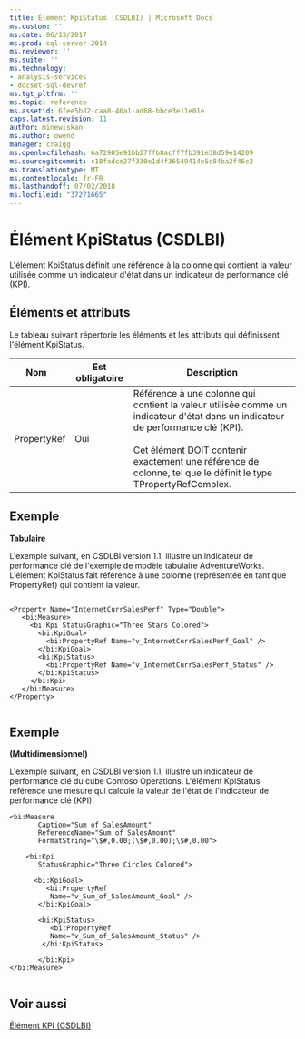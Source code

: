 ```yaml
---
title: Élément KpiStatus (CSDLBI) | Microsoft Docs
ms.custom: ''
ms.date: 06/13/2017
ms.prod: sql-server-2014
ms.reviewer: ''
ms.suite: ''
ms.technology:
- analysis-services
- docset-sql-devref
ms.tgt_pltfrm: ''
ms.topic: reference
ms.assetid: 6fee5b82-caa8-46a1-ad68-bbce3e11e01e
caps.latest.revision: 11
author: minewiskan
ms.author: owend
manager: craigg
ms.openlocfilehash: 6a72905e91bb27ffb8acff7fb391e38d59e14209
ms.sourcegitcommit: c18fadce27f330e1d4f36549414e5c84ba2f46c2
ms.translationtype: MT
ms.contentlocale: fr-FR
ms.lasthandoff: 07/02/2018
ms.locfileid: "37271665"
---
```

# <a name="kpistatus-element-csdlbi"></a>Élément KpiStatus (CSDLBI)
  L'élément KpiStatus définit une référence à la colonne qui contient la valeur utilisée comme un indicateur d'état dans un indicateur de performance clé (KPI).  
  
## <a name="elements-and-attributes"></a>Éléments et attributs  
 Le tableau suivant répertorie les éléments et les attributs qui définissent l'élément KpiStatus.  
  
|Nom   |Est obligatoire|Description|  
|----------|-----------------|-----------------|  
|PropertyRef|Oui|Référence à une colonne qui contient la valeur utilisée comme un indicateur d'état dans un indicateur de performance clé (KPI).<br /><br /> Cet élément DOIT contenir exactement une référence de colonne, tel que le définit le type TPropertyRefComplex.|  
  
## <a name="example"></a>Exemple  
 **Tabulaire**  
  
 L'exemple suivant, en CSDLBI version 1.1, illustre un indicateur de performance clé de l'exemple de modèle tabulaire AdventureWorks. L'élément KpiStatus fait référence à une colonne (représentée en tant que PropertyRef) qui contient la valeur.  
  
```  
  
<Property Name="InternetCurrSalesPerf" Type="Double">  
   <bi:Measure>  
     <bi:Kpi StatusGraphic="Three Stars Colored">  
       <bi:KpiGoal>  
         <bi:PropertyRef Name="v_InternetCurrSalesPerf_Goal" />  
       </bi:KpiGoal>  
       <bi:KpiStatus>  
         <bi:PropertyRef Name="v_InternetCurrSalesPerf_Status" />  
       </bi:KpiStatus>  
     </bi:Kpi>  
   </bi:Measure>  
</Property>  
  
```  
  
## <a name="example"></a>Exemple  
 **(Multidimensionnel)**  
  
 L'exemple suivant, en CSDLBI version 1.1, illustre un indicateur de performance clé du cube Contoso Operations. L'élément KpiStatus référence une mesure qui calcule la valeur de l'état de l'indicateur de performance clé (KPI).  
  
```  
<bi:Measure   
       Caption="Sum of SalesAmount"   
       ReferenceName="Sum of SalesAmount"   
       FormatString="\$#,0.00;(\$#,0.00);\$#,0.00">  
  
    <bi:Kpi   
       StatusGraphic="Three Circles Colored">  
  
      <bi:KpiGoal>  
         <bi:PropertyRef   
          Name="v_Sum_of_SalesAmount_Goal" />  
       </bi:KpiGoal>  
  
       <bi:KpiStatus>  
          <bi:PropertyRef   
          Name="v_Sum_of_SalesAmount_Status" />  
        </bi:KpiStatus>  
  
       </bi:Kpi>  
</bi:Measure>  
  
```  
  
## <a name="see-also"></a>Voir aussi  
 [Élément KPI &#40;CSDLBI&#41;](kpi-element-csdlbi.md)  
  
  
